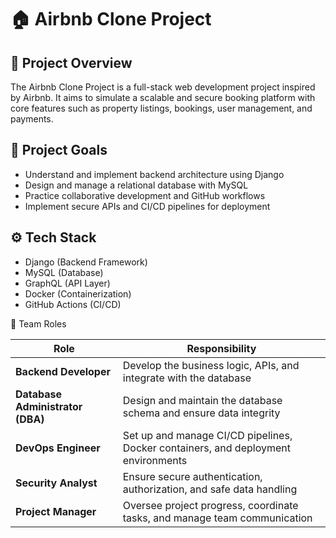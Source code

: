 
# 🏠 Airbnb Clone Project

## 📌 Project Overview

The Airbnb Clone Project is a full-stack web development project inspired by Airbnb. It aims to simulate a scalable and secure booking platform with core features such as property listings, bookings, user management, and payments.

## 🎯 Project Goals

- Understand and implement backend architecture using Django
- Design and manage a relational database with MySQL
- Practice collaborative development and GitHub workflows
- Implement secure APIs and CI/CD pipelines for deployment

## ⚙️ Tech Stack

- Django (Backend Framework)
- MySQL (Database)
- GraphQL (API Layer)
- Docker (Containerization)
- GitHub Actions (CI/CD)


👥 Team Roles


| Role                             | Responsibility                                                                    |
| -------------------------------- | --------------------------------------------------------------------------------- |
| **Backend Developer**            | Develop the business logic, APIs, and integrate with the database                 |
| **Database Administrator (DBA)** | Design and maintain the database schema and ensure data integrity                 |
| **DevOps Engineer**              | Set up and manage CI/CD pipelines, Docker containers, and deployment environments |
| **Security Analyst**             | Ensure secure authentication, authorization, and safe data handling               |
| **Project Manager**              | Oversee project progress, coordinate tasks, and manage team communication         |

